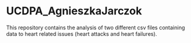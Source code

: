 # UCDPA_AgnieszkaJarczok
This repository contains the analysis of two different csv files containing data to heart related issues (heart attacks and heart failures).
